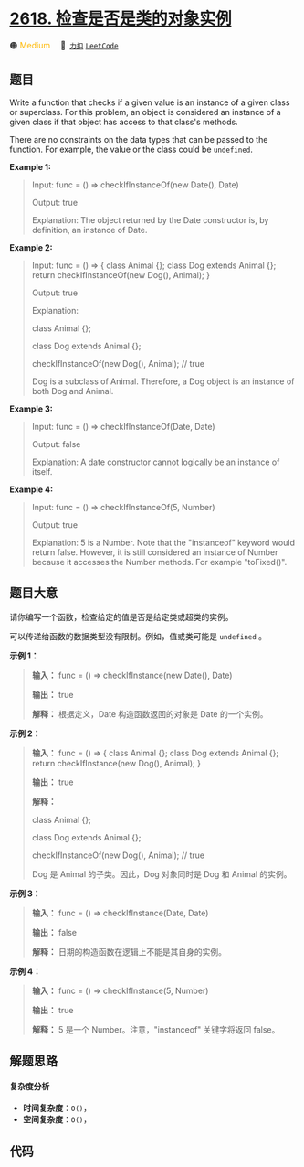 # [2618. 检查是否是类的对象实例](https://2xiao.github.io/leetcode-js/problem/2618.html)

🟠 <font color=#ffb800>Medium</font>&emsp; 🔗&ensp;[`力扣`](https://leetcode.cn/problems/check-if-object-instance-of-class) [`LeetCode`](https://leetcode.com/problems/check-if-object-instance-of-class)

## 题目

Write a function that checks if a given value is an instance of a given class
or superclass. For this problem, an object is considered an instance of a
given class if that object has access to that class's methods.

There are no constraints on the data types that can be passed to the function.
For example, the value or the class could be `undefined`.



**Example 1:**

> Input: func = () => checkIfInstanceOf(new Date(), Date)
> 
> Output: true
> 
> Explanation: The object returned by the Date constructor is, by definition, an instance of Date.

**Example 2:**

> Input: func = () => { class Animal {}; class Dog extends Animal {}; return checkIfInstanceOf(new Dog(), Animal); }
> 
> Output: true
> 
> Explanation:
> 
> class Animal {};
> 
> class Dog extends Animal {};
> 
> checkIfInstanceOf(new Dog(), Animal); // true
> 
> 
> 
> Dog is a subclass of Animal. Therefore, a Dog object is an instance of both Dog and Animal.

**Example 3:**

> Input: func = () => checkIfInstanceOf(Date, Date)
> 
> Output: false
> 
> Explanation: A date constructor cannot logically be an instance of itself.

**Example 4:**

> Input: func = () => checkIfInstanceOf(5, Number)
> 
> Output: true
> 
> Explanation: 5 is a Number. Note that the "instanceof" keyword would return false. However, it is still considered an instance of Number because it accesses the Number methods. For example "toFixed()".
> 
> 


## 题目大意

请你编写一个函数，检查给定的值是否是给定类或超类的实例。

可以传递给函数的数据类型没有限制。例如，值或类可能是  `undefined` 。



**示例 1：**

> 
> 
> 
> 
> 
> **输入：** func = () => checkIfInstance(new Date(), Date)
> 
> **输出：** true
> 
> **解释：** 根据定义，Date 构造函数返回的对象是 Date 的一个实例。
> 
> 

**示例 2：**

> 
> 
> 
> 
> 
> **输入：** func = () => { class Animal {}; class Dog extends Animal {}; return checkIfInstance(new Dog(), Animal); }
> 
> **输出：** true
> 
> **解释：**
> 
> class Animal {};
> 
> class Dog extends Animal {};
> 
> checkIfInstanceOf(new Dog(), Animal); // true
> 
> 
> 
> Dog 是 Animal 的子类。因此，Dog 对象同时是 Dog 和 Animal 的实例。

**示例 3：**

> 
> 
> 
> 
> 
> **输入：** func = () => checkIfInstance(Date, Date)
> 
> **输出：** false
> 
> **解释：** 日期的构造函数在逻辑上不能是其自身的实例。
> 
> 

**示例 4：**

> 
> 
> 
> 
> 
> **输入：** func = () => checkIfInstance(5, Number)
> 
> **输出：** true
> 
> **解释：** 5 是一个 Number。注意，"instanceof" 关键字将返回 false。


## 解题思路

#### 复杂度分析

- **时间复杂度**：`O()`，
- **空间复杂度**：`O()`，

## 代码

```javascript

```